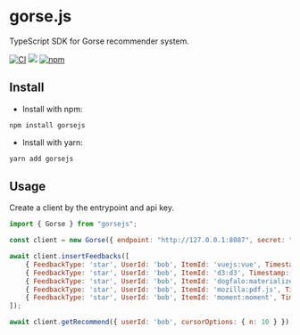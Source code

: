 # gorse.js

TypeScript SDK for Gorse recommender system.

[![CI](https://github.com/gorse-io/gorse-js/actions/workflows/ci.yml/badge.svg)](https://github.com/gorse-io/gorse-js/actions/workflows/ci.yml)
[![](https://img.shields.io/npm/v/gorsejs)](https://www.npmjs.com/package/gorsejs)
[![npm](https://img.shields.io/npm/dm/gorsejs)](https://www.npmjs.com/package/gorsejs)

## Install

- Install with npm:

```bash
npm install gorsejs
```
- Install with yarn:

```bash
yarn add gorsejs
```

## Usage

Create a client by the entrypoint and api key.

```js
import { Gorse } from "gorsejs";

const client = new Gorse({ endpoint: "http://127.0.0.1:8087", secret: "api_key" });

await client.insertFeedbacks([
    { FeedbackType: 'star', UserId: 'bob', ItemId: 'vuejs:vue', Timestamp: '2022-02-24' },
    { FeedbackType: 'star', UserId: 'bob', ItemId: 'd3:d3', Timestamp: '2022-02-25' },
    { FeedbackType: 'star', UserId: 'bob', ItemId: 'dogfalo:materialize', Timestamp: '2022-02-26' },
    { FeedbackType: 'star', UserId: 'bob', ItemId: 'mozilla:pdf.js', Timestamp: '2022-02-27' },
    { FeedbackType: 'star', UserId: 'bob', ItemId: 'moment:moment', Timestamp: '2022-02-28' }
]);

await client.getRecommend({ userId: 'bob', cursorOptions: { n: 10 } });
```
